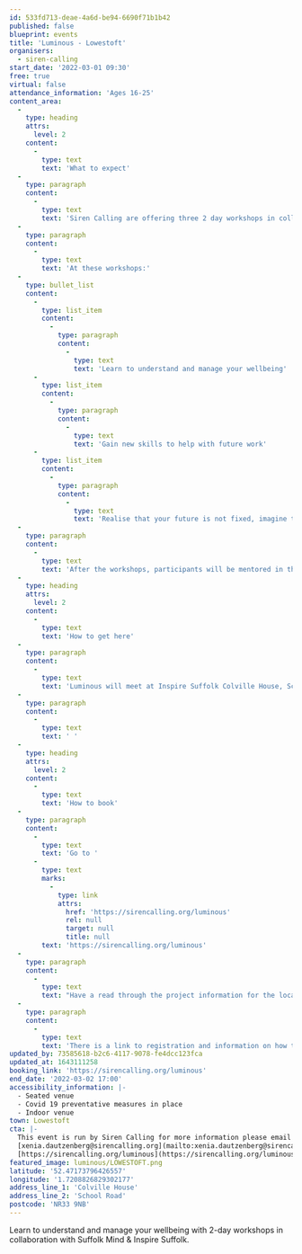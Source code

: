 ```yaml
---
id: 533fd713-deae-4a6d-be94-6690f71b1b42
published: false
blueprint: events
title: 'Luminous - Lowestoft'
organisers:
  - siren-calling
start_date: '2022-03-01 09:30'
free: true
virtual: false
attendance_information: 'Ages 16-25'
content_area:
  -
    type: heading
    attrs:
      level: 2
    content:
      -
        type: text
        text: 'What to expect'
  -
    type: paragraph
    content:
      -
        type: text
        text: 'Siren Calling are offering three 2 day workshops in collaboration with Suffolk Mind and Inspire Suffolk for people aged 16-25 across Suffolk. '
  -
    type: paragraph
    content:
      -
        type: text
        text: 'At these workshops:'
  -
    type: bullet_list
    content:
      -
        type: list_item
        content:
          -
            type: paragraph
            content:
              -
                type: text
                text: 'Learn to understand and manage your wellbeing'
      -
        type: list_item
        content:
          -
            type: paragraph
            content:
              -
                type: text
                text: 'Gain new skills to help with future work'
      -
        type: list_item
        content:
          -
            type: paragraph
            content:
              -
                type: text
                text: 'Realise that your future is not fixed, imagine the possibilities.'
  -
    type: paragraph
    content:
      -
        type: text
        text: 'After the workshops, participants will be mentored in the making of a creative output for six weeks. This work will then be presented in video format on a livestream from a Suffolk Wildlife Trust location, with participants present to discuss their creation!'
  -
    type: heading
    attrs:
      level: 2
    content:
      -
        type: text
        text: 'How to get here'
  -
    type: paragraph
    content:
      -
        type: text
        text: 'Luminous will meet at Inspire Suffolk Colville House, School Road, Lowestoft NR33 9NB. Bus stops and train stations are both within walking distance of the venue.'
  -
    type: paragraph
    content:
      -
        type: text
        text: ' '
  -
    type: heading
    attrs:
      level: 2
    content:
      -
        type: text
        text: 'How to book'
  -
    type: paragraph
    content:
      -
        type: text
        text: 'Go to '
      -
        type: text
        marks:
          -
            type: link
            attrs:
              href: 'https://sirencalling.org/luminous'
              rel: null
              target: null
              title: null
        text: 'https://sirencalling.org/luminous'
  -
    type: paragraph
    content:
      -
        type: text
        text: "Have a read through the project information for the location you're interested in (Woodbridge, Lowestoft or Felixstowe)."
  -
    type: paragraph
    content:
      -
        type: text
        text: 'There is a link to registration and information on how to register on the page above. '
updated_by: 73585618-b2c6-4117-9078-fe4dcc123fca
updated_at: 1643111258
booking_link: 'https://sirencalling.org/luminous'
end_date: '2022-03-02 17:00'
accessibility_information: |-
  - Seated venue
  - Covid 19 preventative measures in place
  - Indoor venue
town: Lowestoft
cta: |-
  This event is run by Siren Calling for more information please email or visit the website:
  [xenia.dautzenberg@sirencalling.org](mailto:xenia.dautzenberg@sirencalling.org)
  [https://sirencalling.org/luminous](https://sirencalling.org/luminous)
featured_image: luminous/LOWESTOFT.png
latitude: '52.47173796426557'
longitude: '1.7208826829302177'
address_line_1: 'Colville House'
address_line_2: 'School Road'
postcode: 'NR33 9NB'
---
```

Learn to understand and manage your wellbeing with 2-day workshops in collaboration with Suffolk Mind & Inspire Suffolk.